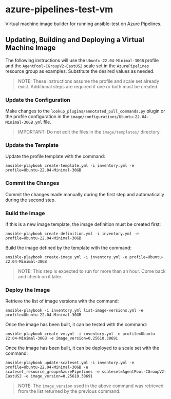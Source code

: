 # azure-pipelines-test-vm
Virtual machine image builder for running ansible-test on Azure Pipelines.

## Updating, Building and Deploying a Virtual Machine Image

The following instructions will use the ``Ubuntu-22.04-Minimal-30GB`` profile and the ``AgentPool-CGroupV2-EastUS2`` scale set in the ``AzurePipelines`` resource group as examples.
Substitute the desired values as needed.

> NOTE: These instructions assume the profile and scale set already exist.
> Additional steps are required if one or both must be created.

### Update the Configuration

Make changes to the ``lookup_plugins/annotated_pull_commands.py`` plugin or the profile configuration in the ``image/configurations/Ubuntu-22.04-Minimal-30GB.yml`` file.

> IMPORTANT: Do not edit the files in the ``image/templates/`` directory.
 
### Update the Template

Update the profile template with the command:

``
ansible-playbook create-template.yml -i inventory.yml -e profile=Ubuntu-22.04-Minimal-30GB
``

### Commit the Changes

Commit the changes made manually during the first step and automatically during the second step.

### Build the Image

If this is a new image template, the image definition must be created first:

``
ansible-playbook create-definition.yml -i inventory.yml -e profile=Ubuntu-22.04-Minimal-30GB
``

Build the image defined by the template with the command:

``
ansible-playbook create-image.yml -i inventory.yml -e profile=Ubuntu-22.04-Minimal-30GB
``

> NOTE: This step is expected to run for more than an hour. Come back and check on it later.

### Deploy the Image

Retrieve the list of image versions with the command:

``
ansible-playbook -i inventory.yml list-image-versions.yml -e profile=Ubuntu-22.04-Minimal-30GB
``

Once the image has been built, it can be tested with the command:

```
ansible-playbook create-vm.yml -i inventory.yml -e profile=Ubuntu-22.04-Minimal-30GB -e image_version=0.25610.38691
```

Once the image has been built, it can be deployed to a scale set with the command:

``
ansible-playbook update-scaleset.yml -i inventory.yml -e profile=Ubuntu-22.04-Minimal-30GB -e scaleset_resource_group=AzurePipelines -e scaleset=AgentPool-CGroupV2-EastUS2 -e image_version=0.25610.38691
``

> NOTE: The ``image_version`` used in the above command was retrieved from the list returned by the previous command.
